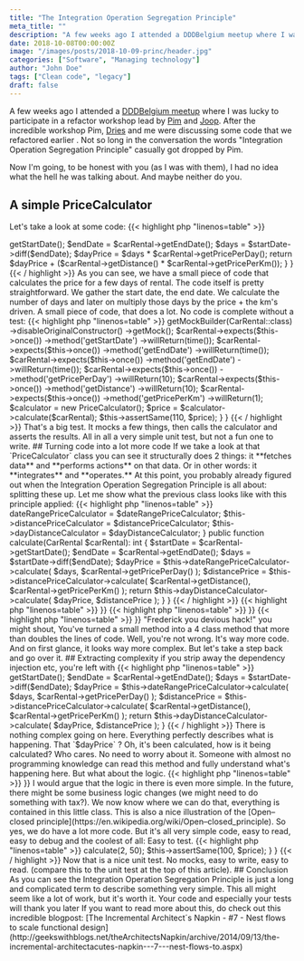 ```yaml
---
title: "The Integration Operation Segregation Principle"
meta_title: ""
description: "A few weeks ago I attended a DDDBelgium meetup where I was lucky to participate in a refactor workshop lead by Pim and Joop. After the incredible workshop Pim, Dries and me were discussing some code that we refactored earlier . Not so long in the conversation the words “Integration Operation Segregation Principle” casually got dropped by Pim."
date: 2018-10-08T00:00:00Z
image: "/images/posts/2018-10-09-princ/header.jpg"
categories: ["Software", "Managing technology"]
author: "John Doe"
tags: ["Clean code", "legacy"]
draft: false
---
```


A few weeks ago I attended a [DDDBelgium meetup](https://www.meetup.com/dddbelgium/events/252030211) where I was lucky to participate in a refactor workshop lead by [Pim](https://twitter.com/Pelshoff) and [Joop](https://twitter.com/jlammerts). After the incredible workshop Pim, [Dries](https://twitter.com/driesvints) and me were discussing some code that we refactored earlier . Not so long in the conversation the words "Integration Operation Segregation Principle" casually got dropped by Pim.

Now I'm going, to be honest with you (as I was with them), I had no idea what the hell he was talking about. And maybe neither do you.

## A simple PriceCalculator

Let's take a look at some code:
{{< highlight php "linenos=table" >}}
<?php
declare(strict_types=1);

    namespace Car\Rent;

    final class PriceCalculator
    {
        public function calculate(CarRental $carRental): int
        {
            $startDate = $carRental->getStartDate();
            $endDate = $carRental->getEndDate();
            $days = $startDate->diff($endDate);
            $dayPrice = $days * $carRental->getPricePerDay();

            return $dayPrice + ($carRental->getDistance() * $carRental->getPricePerKm());
        }
    }

{{< / highlight >}}
As you can see, we have a small piece of code that calculates the price for a few days of rental.

The code itself is pretty straightforward. We gather the start date, the end date. We calculate the number of days and later on multiply those days by the price + the km's driven. A small piece of code, that does a lot.

No code is complete without a test:
{{< highlight php "linenos=table" >}}
<?php
declare(strict_types=1);

    namespace Tests\Car\Rent;

    class PriceCalculatorTest extends TestCase
    {
        /**
         * @test
         */
        public function it_calculates_a_price()
        {
            $carRental = $this->getMockBuilder(CarRental::class)
                ->disableOriginalConstructor()
                ->getMock();

            $carRental->expects($this->once())
                ->method('getStartDate')
                ->willReturn(time());

            $carRental->expects($this->once())
                ->method('getEndDate')
                ->willReturn(time());

            $carRental->expects($this->once())
                ->method('getEndDate')
                ->willReturn(time());

            $carRental->expects($this->once())
                ->method('getPricePerDay')
                ->willReturn(10);

            $carRental->expects($this->once())
                ->method('getDistance')
                ->willReturn(10);

            $carRental->expects($this->once())
                ->method('getPricePerKm')
                ->willReturn(1);

            $calculator = new PriceCalculator();
            $price = $calculator->calculate($carRental);

            $this->assertSame(110, $price);
        }
    }

{{< / highlight >}}
That's a big test.

It mocks a few things, then calls the calculator and asserts the results. All in all a very simple unit test, but not a fun one to write.

## Turning code into a lot more code

If we take a look at that `PriceCalculator` class you can see it structurally does 2 things: it **fetches data** and **performs actions** on that data. Or in other words: it **integrates** and **operates.**

At this point, you probably already figured out when the Integration Operation Segregation Principle is all about: splitting these up. Let me show what the previous class looks like with this principle applied:
{{< highlight php "linenos=table" >}}
<?php
declare(strict_types=1);

    namespace Car\Rent;

    final class PriceCalculator
    {
        private $dateRangePriceCalculator;
        private $distancePriceCalculator;
        private $dayDistanceCalculator;

        public function __construct(
            DateRangePriceCalculator $dateRangePriceCalculator,
            DistancePriceCalculator $distancePriceCalculator,
            DayDistanceCalculator $dayDistanceCalculator
        )
        {
            $this->dateRangePriceCalculator = $dateRangePriceCalculator;
            $this->distancePriceCalculator = $distancePriceCalculator;
            $this->dayDistanceCalculator = $dayDistanceCalculator;
        }

        public function calculate(CarRental $carRental): int
        {
            $startDate = $carRental->getStartDate();
            $endDate = $carRental->getEndDate();
            $days = $startDate->diff($endDate);

            $dayPrice = $this->dateRangePriceCalculator->calculate(
                $days,
                $carRental->getPricePerDay()
            );
            $distancePrice = $this->distancePriceCalculator->calculate(
                $carRental->getDistance(),
    						$carRental->getPricePerKm()
            );

            return $this->dayDistanceCalculator->calculate(
    						$dayPrice,
    						$distancePrice
    				);
        }
    }

{{< / highlight >}}
{{< highlight php "linenos=table" >}}
<?php
declare(strict_types=1);

    namespace Car\Rent;

    final class DateRangePriceCalculator
    {
        public function calculate(int $days, int $pricePerDay) :int
        {
            return $days * $pricePerDay;
        }
    }

{{< / highlight >}}
{{< highlight php "linenos=table" >}}
<?php
declare(strict_types=1);

    namespace Car\Rent;

    final class DistancePriceCalculator
    {
        public function calculate(int $distance, int $pricePerKm): int
        {
            return $distance * $pricePerKm;
        }
    }

{{< / highlight >}}
{{< highlight php "linenos=table" >}}
<?php
declare(strict_types=1);

    namespace Car\Rent;

    final class DayDistanceCalculator
    {
        public function calculate(int $dayPrice, int $distancePrice): int
        {
            return $dayPrice + $distancePrice;
        }
    }

{{< / highlight >}}
"Frederick you devious hack!" you might shout, You've turned a small method into a 4 class method that more than doubles the lines of code.

Well, you're not wrong. It's way more code. And on first glance, it looks way more complex. But let's take a step back and go over it.

## Extracting complexity

if you strip away the dependency injection etc, you're left with
{{< highlight php "linenos=table" >}}

<?php
    public function calculate(CarRental $carRental): int
    {
        $startDate = $carRental->getStartDate();
        $endDate = $carRental->getEndDate();
        $days = $startDate->diff($endDate);

        $dayPrice = $this->dateRangePriceCalculator->calculate(
            $days,
            $carRental->getPricePerDay()
        );
        $distancePrice = $this->distancePriceCalculator->calculate(
            $carRental->getDistance(), 
                        $carRental->getPricePerKm()
        );

        return $this->dayDistanceCalculator->calculate(
                        $dayPrice, 
                        $distancePrice
                );
    }
{{< / highlight >}}
There is nothing complex going on here. Everything perfectly describes what is happening. That `$dayPrice` ? Oh, it's been calculated, how is it being calculated? Who cares. No need to worry about it. Someone with almost no programming knowledge can read this method and fully understand what's happening here.

But what about the logic.
{{< highlight php "linenos=table" >}}
<?php
    final class DateRangePriceCalculator
    {
        public function calculate(int $days, int $pricePerDay): int
        {
            return $days * $pricePerDay;
        }
    }
{{< / highlight >}}
I would argue that the logic in there is even more simple.

In the future, there might be some business logic changes (we might need to do something with tax?). We now know where we can do that, everything is contained in this little class.

This is also a nice illustration of the [Open–closed principle](https://en.wikipedia.org/wiki/Open–closed_principle).

So yes, we do have a lot more code. But it's all very simple code, easy to read, easy to debug and the coolest of all: Easy to test.
{{< highlight php "linenos=table" >}}
    <?php
    declare(strict_types=1);
    
    namespace Tests\Car\Rent;
    
    use Car\Rent\DateRangePriceCalculator;
    
    class DateRangePriceCalculatorTest extends TestCase
    {
        /**
         * @test
         */
        public function it_calculates_a_price_for_a_date_range()
        {
            $dateRangeCaluclator = new DateRangePriceCalculator();
            $price = $dateRangeCaluclator->calculate(2, 50);
    
            $this->assertSame(100, $price);
        }
    }
{{< / highlight >}}
Now that is a nice unit test. No mocks, easy to write, easy to read. (compare this to the unit test at the top of this article).

## Conclusion

As you can see the Integration Operation Segregation Principle is just a long and complicated term to describe something very simple. This all might seem like a lot of work, but it's worth it. Your code and especially your tests will thank you later

If you want to read more about this, do check out this incredible blogpost: [The Incremental Architect´s Napkin - #7 - Nest flows to scale functional design](http://geekswithblogs.net/theArchitectsNapkin/archive/2014/09/13/the-incremental-architectacutes-napkin---7---nest-flows-to.aspx)
